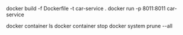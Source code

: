 docker build -f Dockerfile -t car-service .
docker run -p 8011:8011 car-service


docker container ls
docker container stop <name>
docker system prune --all


